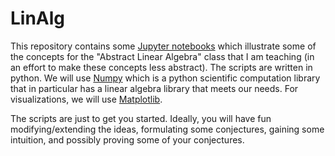 # LinAlg

This repository contains some [Jupyter notebooks](https://jupyter.org/) which illustrate some of the concepts for the "Abstract Linear Algebra" class that I am teaching (in an effort to make these concepts less abstract).  The scripts are written in python.  We will use [Numpy](https://numpy.org/doc/stable/index.html) which is a python scientific computation library that in particular has a linear algebra library that meets our needs.  For visualizations, we will use [Matplotlib](https://matplotlib.org/).

The scripts are just to get you started.  Ideally, you will have fun modifying/extending the ideas, formulating some conjectures, gaining some intuition, and possibly proving some of your conjectures.  
